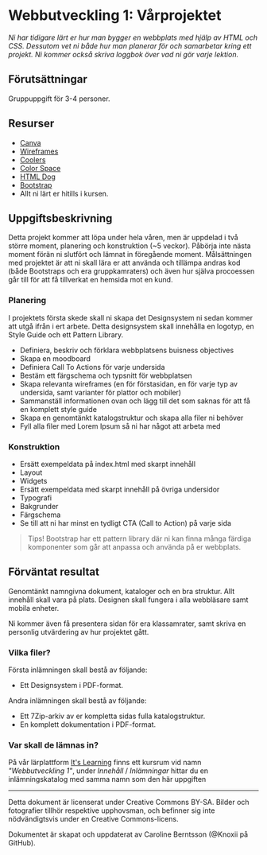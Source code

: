 # Webbutveckling 1: Vårprojektet

_Ni har tidigare lärt er hur man bygger en webbplats med hjälp av HTML och CSS. Dessutom vet ni både hur man planerar för och samarbetar kring ett projekt. Ni kommer också skriva loggbok över vad ni gör varje lektion._

## Förutsättningar

Gruppuppgift för 3-4 personer.

## Resurser

*   [Canva](https://www.canva.com/)
*   [Wireframes](https://wireframe.cc/)
*   [Coolers](https://coolors.co/)
*   [Color Space](https://mycolor.space/)
*   [HTML Dog](https://htmldog.com/)
*   [Bootstrap](https://getbootstrap.com/)
*   Allt ni lärt er hitills i kursen.


## Uppgiftsbeskrivning

Detta projekt kommer att löpa under hela våren, men är uppdelad i två större moment, planering och konstruktion (\~5 veckor). Påbörja inte nästa moment förän ni slutfört och lämnat in föregående moment. Målsättningen med projektet är att ni skall lära er att använda och tillämpa andras kod (både Bootstraps och era gruppkamraters) och även hur själva procoessen går till för att få tillverkat en hemsida mot en kund.

### Planering

I projektets första skede skall ni skapa det Designsystem ni sedan kommer att utgå ifrån i ert arbete.
Detta designsystem skall innehålla en logotyp, en Style Guide och ett Pattern Library.   

* Definiera, beskriv och förklara webbplatsens buisness objectives
* Skapa en moodboard
* Definiera Call To Actions för varje undersida
* Bestäm ett färgschema och typsnitt för webbplatsen
* Skapa relevanta wireframes (en för förstasidan, en för varje typ av undersida, samt varianter för plattor och mobiler)
* Sammanställ informationen ovan och lägg till det som saknas för att få en komplett style guide
* Skapa en genomtänkt katalogstruktur och skapa alla filer ni behöver
* Fyll alla filer med Lorem Ipsum så ni har något att arbeta med 

### Konstruktion

* Ersätt exempeldata på index.html med skarpt innehåll
* Layout
* Widgets
* Ersätt exempeldata med skarpt innehåll på övriga undersidor
* Typografi
* Bakgrunder
* Färgschema
* Se till att ni har minst en tydligt CTA (Call to Action) på varje sida

> Tips! Bootstrap har ett pattern library där ni kan finna många färdiga komponenter som går att anpassa och använda på er webbplats.

## Förväntat resultat

Genomtänkt namngivna dokument, kataloger och en bra struktur. Allt innehåll skall vara på plats. Designen skall fungera i alla webbläsare samt mobila enheter.

Ni kommer även få presentera sidan för era klassamrater, samt skriva en personlig utvärdering av hur projektet gått.

### Vilka filer?     

Första inlämningen skall bestå av följande:     
* Ett Designsystem i PDF-format.       

Andra inlämningen skall bestå av följande:      
* Ett 7Zip-arkiv av er kompletta sidas fulla katalogstruktur.     
* En komplett dokumentation i PDF-format.
   

### Var skall de lämnas in?

På vår lärplattform [It's Learning](https://stenungsund.itslearning.com/) finns ett kursrum vid namn _"Webbutveckling 1"_, under _Innehåll_ / _Inlämningar_ hittar du en inlämningskatalog med samma namn som den här uppgiften

---

Detta dokument är licenserat under Creative Commons BY-SA. Bilder och fotografier tillhör respektive upphovsman, och befinner sig inte nödvändigtsvis under en Creative Commons-licens.

Dokumentet är skapat och uppdaterat av Caroline Berntsson (@Knoxii på GitHub).
